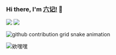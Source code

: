 ### Hi there, I'm [六记!](https://acg-q.github.io) 👋

![](https://github-readme-stats.vercel.app/api?username=ACG-Q&show_icons=true&line_height=21&show_icons=true&theme=vue&hide_border=true)
![](https://github-readme-stats.vercel.app/api/top-langs/?username=ACG-Q&show_icons=true&layout=compact&theme=vue&hide_border=true&hide=html,css)

![github contribution grid snake animation](https://cdn.statically.io/gh/ACG-Q/ACG-Q/output/github-contribution-grid-snake.svg)

![欸嘿嘿](https://count.getloli.com/get/@acg-q?theme=rule34)
